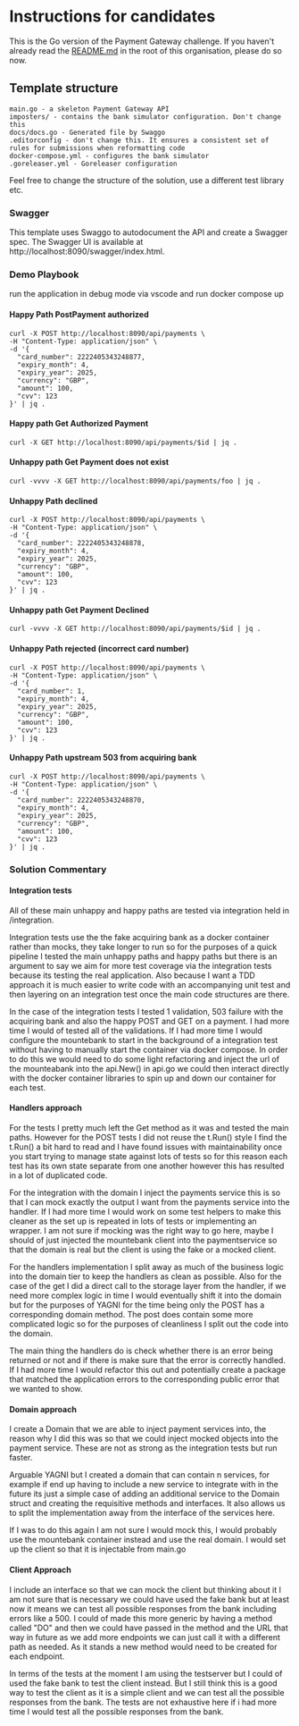 # Instructions for candidates

This is the Go version of the Payment Gateway challenge. If you haven't already read the [README.md](https://github.com/cko-recruitment/) in the root of this organisation, please do so now. 

## Template structure
```
main.go - a skeleton Payment Gateway API
imposters/ - contains the bank simulator configuration. Don't change this
docs/docs.go - Generated file by Swaggo
.editorconfig - don't change this. It ensures a consistent set of rules for submissions when reformatting code
docker-compose.yml - configures the bank simulator
.goreleaser.yml - Goreleaser configuration
```

Feel free to change the structure of the solution, use a different test library etc.

### Swagger
This template uses Swaggo to autodocument the API and create a Swagger spec. The Swagger UI is available at http://localhost:8090/swagger/index.html.

### Demo Playbook

run the application in debug mode via vscode and run docker compose up

#### Happy Path PostPayment authorized
```
curl -X POST http://localhost:8090/api/payments \
-H "Content-Type: application/json" \
-d '{
  "card_number": 2222405343248877,  
  "expiry_month": 4,
  "expiry_year": 2025,
  "currency": "GBP",
  "amount": 100,
  "cvv": 123
}' | jq .
```

#### Happy path Get Authorized Payment
```
curl -X GET http://localhost:8090/api/payments/$id | jq .
```
#### Unhappy path Get Payment does not exist
```
curl -vvvv -X GET http://localhost:8090/api/payments/foo | jq .
```
#### Unhappy Path declined
```
curl -X POST http://localhost:8090/api/payments \
-H "Content-Type: application/json" \
-d '{
  "card_number": 2222405343248878,  
  "expiry_month": 4,
  "expiry_year": 2025,
  "currency": "GBP",
  "amount": 100,
  "cvv": 123
}' | jq .
```
#### Unhappy path Get Payment Declined
```
curl -vvvv -X GET http://localhost:8090/api/payments/$id | jq .
```
#### Unhappy Path rejected (incorrect card number)
```
curl -X POST http://localhost:8090/api/payments \
-H "Content-Type: application/json" \
-d '{
  "card_number": 1,               
  "expiry_month": 4,
  "expiry_year": 2025,
  "currency": "GBP",
  "amount": 100,
  "cvv": 123
}' | jq .
```
#### Unhappy Path upstream 503 from acquiring bank
```
curl -X POST http://localhost:8090/api/payments \
-H "Content-Type: application/json" \
-d '{
  "card_number": 2222405343248870,  
  "expiry_month": 4,
  "expiry_year": 2025,
  "currency": "GBP",
  "amount": 100,
  "cvv": 123
}' | jq .
```
### Solution Commentary

#### Integration tests

All of these main unhappy and happy paths are tested via integration held in /integration.

Integration tests use the the fake acquiring bank as a docker container rather than mocks, they take longer to run so for the purposes of a quick pipeline I tested the main unhappy paths and happy paths but there is an argument to say we aim for more test coverage via the integration tests because its testing the real application.  Also because I want a TDD approach it is much easier to write code with an accompanying unit test and then layering on an integration test once the main code structures are there.

In the case of the integration tests I tested 1 validation, 503 failure with the acquiring bank and also the happy POST and GET on a payment.  I had more time I would of tested all of the validations.  If I had more time I would configure the mountebank to start in the background of a integration test without having to manually start the container via docker compose.  In order to do this we would need to do some light refactoring and inject the url of the mounteabank into the api.New() in api.go we could then interact directly with the docker container libraries to spin up and down our container for each test.

#### Handlers approach

For the tests I pretty much left the Get method as it was and tested the main paths.
However for the POST tests I did not reuse the t.Run() style I find the t.Run() a bit hard to read and I have found issues with maintainability once you start trying to manage state against lots of tests so for this reason each test has its own state separate from one another however this has resulted in a lot of duplicated code.

For the integration with the domain I inject the payments service this is so that I can mock exactly the output I want from the payments service into the handler.  If I had more time I would work on some test helpers to make this cleaner as the set up is repeated in lots of tests or implementing an wrapper.  I am not sure if mocking was the right way to go here, maybe I should of just injected the mountebank client into the paymentservice so that the domain is real but the client is using the fake or a mocked client.

For the handlers implementation I split away as much of the business logic into the domain tier to keep the handlers as clean as possible.  Also for the case of the get I did a direct call to the storage layer from the handler, if we need more complex logic in time I would eventually shift it into the domain but for the purposes of YAGNI for the time being only the POST has a corresponding domain method.  The post does contain some more complicated logic so for the purposes of cleanliness I split out the code into the domain.

The main thing the handlers do is check whether there is an error being returned or not and if there is make sure that the error is correctly handled.  If I had more time I would refactor this out and potentially create a package that matched the application errors to the corresponding public error that we wanted to show.

#### Domain approach

I create a Domain that we are able to inject payment services into, the reason why I did this was so that we could inject mocked objects into the payment service.  These are not as strong as the integration tests but run faster.

Arguable YAGNI but I created a domain that can contain n services, for example if end up having to include a new service to integrate with in the future its just a simple case of adding an additional service to the Domain struct and creating the requisitive methods and interfaces.  It also allows us to split the implementation away from the interface of the services here.

If I was to do this again I am not sure I would mock this, I would probably use the mountebank container instead and use the real domain.  I would set up the client so that it is injectable from main.go

#### Client Approach

I include an interface so that we can mock the client but thinking about it I am not sure that is necessary we could have used the fake bank but at least now it means we can test all possible responses from the bank including errors like a 500.  I could of made this more generic by having a method called "DO" and then we could have passed in the method and the URL that way in future as we add more endpoints we can just call it with a different path as needed.  As it stands a new method would need to be created for each endpoint.

In terms of the tests at the moment I am using the testserver but I could of used the fake bank to test the client instead.  But I still think this is a good way to test the client as it is a simple client and we can test all the possible responses from the bank.  The tests are not exhaustive here if i had more time I would test all the possible responses from the bank.
